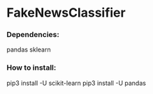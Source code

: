 # FakeNewsClassifier
### Dependencies:

pandas
sklearn

### How to install:
pip3 install -U scikit-learn
pip3 install -U pandas
